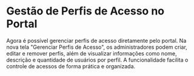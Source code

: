 # Gestão de Perfis de Acesso no Portal

Agora é possível gerenciar perfis de acesso diretamente pelo portal. Na nova tela "Gerenciar Perfis de Acesso", os administradores podem criar, editar e remover perfis, além de visualizar informações como nome, descrição e quantidade de usuários por perfil. A funcionalidade facilita o controle de acessos de forma prática e organizada.

